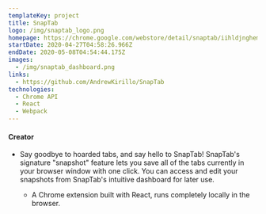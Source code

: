 ```yaml
---
templateKey: project
title: SnapTab
logo: /img/snaptab_logo.png
homepage: https://chrome.google.com/webstore/detail/snaptab/iihldjnghemdinkkpmkoafbhlfbplplc
startDate: 2020-04-27T04:58:26.966Z
endDate: 2020-05-08T04:54:44.175Z
images:
  - /img/snaptab_dashboard.png
links:
  - https://github.com/AndrewKirillo/SnapTab
technologies:
  - Chrome API
  - React
  - Webpack
---
```

#### Creator

* Say goodbye to hoarded tabs, and say hello to SnapTab! SnapTab's signature "snapshot" feature lets you save all of the tabs currently in your browser window with one click. You can access and edit your snapshots from SnapTab's intuitive dashboard for later use.

  * A Chrome extension built with React, runs completely locally in the browser.